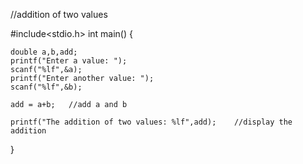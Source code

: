 //addition of two values

#include<stdio.h>
int main()
{
    
    double a,b,add;
    printf("Enter a value: ");
    scanf("%lf",&a);
    printf("Enter another value: ");
    scanf("%lf",&b);

    add = a+b;   //add a and b

    printf("The addition of two values: %lf",add);    //display the addition
}
